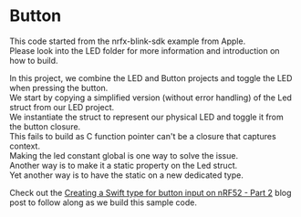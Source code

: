 # Button

This code started from the nrfx-blink-sdk example from Apple.  
Please look into the LED folder for more information and introduction on how to build.

In this project, we combine the LED and Button projects and toggle the LED when pressing the button.  
We start by copying a simplified version (without error handling) of the Led struct from our LED project.  
We instantiate the struct to represent our physical LED and toggle it from the button closure.  
This fails to build as C function pointer can't be a closure that captures context.  
Making the led constant global is one way to solve the issue.  
Another way is to make it a static property on the Led struct.  
Yet another way is to have the static on a new dedicated type.  

Check out the [Creating a Swift type for button input on nRF52 - Part 2](https://www.ericbariaux.com/posts/button_embedded_swift_nrf52_part2/) blog post to follow along as we build this sample code.
